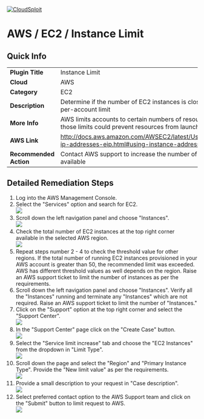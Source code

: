 [![CloudSploit](https://cloudsploit.com/img/logo-new-big-text-100.png "CloudSploit")](https://cloudsploit.com)

# AWS / EC2 / Instance Limit

## Quick Info

| | |
|-|-|
| **Plugin Title** | Instance Limit |
| **Cloud** | AWS |
| **Category** | EC2 |
| **Description** | Determine if the number of EC2 instances is close to the AWS per-account limit |
| **More Info** | AWS limits accounts to certain numbers of resources. Exceeding those limits could prevent resources from launching. |
| **AWS Link** | http://docs.aws.amazon.com/AWSEC2/latest/UserGuide/elastic-ip-addresses-eip.html#using-instance-addressing-limit |
| **Recommended Action** | Contact AWS support to increase the number of instances available |

## Detailed Remediation Steps
1. Log into the AWS Management Console.
2. Select the "Services" option and search for EC2. </br> <img src="/resources/aws/ec2/instance-limit/step2.png"/>
3. Scroll down the left navigation panel and choose "Instances". </br>  <img src="/resources/aws/ec2/instance-limit/step3.png"/>
4. Check the total number of EC2 instances at the top right corner available in the selected AWS region. </br> <img src="/resources/aws/ec2/instance-limit/step4.png"/>
5. Repeat steps number 2 - 4 to check the threshold value for other regions. If the total number of running EC2 instances provisioned in your AWS account is greater than 50, the recommended limit was exceeded. AWS has different threshold values as well depends on the region. Raise an AWS support ticket to limit the number of instances as per the requirements. </br>
6. Scroll down the left navigation panel and choose "Instances". Verify all the "Instances" running and terminate any "Instances" which are not required. Raise an AWS support ticket to limit the number of "Instances."</br> 
7. Click on the "Support" option at the top right corner and select the "Support Center".</br> <img src="/resources/aws/ec2/instance-limit/step7.png"/>
8. In the "Support Center" page click on the "Create Case" button.</br> <img src="/resources/aws/ec2/instance-limit/step8.png"/>
9. Select the "Service limit increase" tab and choose the "EC2 Instances" from the dropdown in "Limit Type".</br> <img src="/resources/aws/ec2/instance-limit/step9.png"/>
10. Scroll down the page and select the "Region" and "Primary Instance Type". Provide the "New limit value" as per the requirements. </br> <img src="/resources/aws/ec2/instance-limit/step10.png"/>
11. Provide a small description to your request in "Case description". </br> <img src="/resources/aws/ec2/instance-limit/step11.png"/>
12. Select  preferred contact option to the AWS Support team and click on the "Submit" button to limit request to AWS.</br> <img src="/resources/aws/ec2/instance-limit/step12.png"/>

